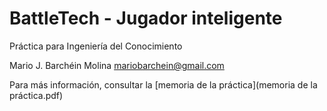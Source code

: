 BattleTech - Jugador inteligente
================================

Práctica para Ingeniería del Conocimiento

Mario J. Barchéin Molina <mariobarchein@gmail.com>

Para más información, consultar la [memoria de la práctica](memoria de la práctica.pdf)
